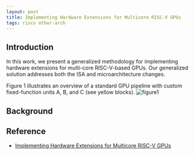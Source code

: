 ```yaml
---
layout: post
title: Implementing Hardware Extensions for Multicore RISC-V GPUs
tags: riscv other-arch
---
```


## Introduction

In this work, we present a generalized methodology for implementing hardware extensions for multi-core RISC-V-based GPUs. Our generalized
solution addresses both the ISA and microarchitecture changes.

Figure 1 illustrates an overview of a standard GPU pipeline with
custom fixed-function units A, B, and C (see yellow blocks).
![figure1](/assets/snip-images/2023-05-12_092623.png)

## Background

## Reference

- [Implementing Hardware Extensions for Multicore RISC-V GPUs]()
